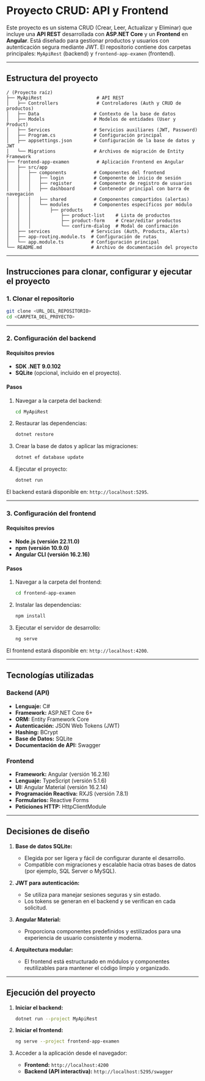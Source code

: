 # Proyecto CRUD: API y Frontend

Este proyecto es un sistema CRUD (Crear, Leer, Actualizar y Eliminar) que incluye una **API REST** desarrollada con **ASP.NET Core** y un **Frontend** en **Angular**. Está diseñado para gestionar productos y usuarios con autenticación segura mediante JWT. El repositorio contiene dos carpetas principales: `MyApiRest` (backend) y `frontend-app-examen` (frontend).

---

## **Estructura del proyecto**

```plaintext
/ (Proyecto raíz)
├── MyApiRest                    # API REST
│   ├── Controllers              # Controladores (Auth y CRUD de productos)
│   ├── Data                    # Contexto de la base de datos
│   ├── Models                  # Modelos de entidades (User y Product)
│   ├── Services                # Servicios auxiliares (JWT, Password)
│   ├── Program.cs              # Configuración principal
│   ├── appsettings.json        # Configuración de la base de datos y JWT
│   └── Migrations              # Archivos de migración de Entity Framework
├── frontend-app-examen          # Aplicación Frontend en Angular
│   ├── src/app
│   │   ├── components          # Componentes del frontend
│   │   │   ├── login           # Componente de inicio de sesión
│   │   │   ├── register        # Componente de registro de usuarios
│   │   │   ├── dashboard       # Contenedor principal con barra de navegación
│   │   │   ├── shared          # Componentes compartidos (alertas)
│   │   │   └── modules         # Componentes específicos por módulo
│   │   │       ├── products
│   │   │           ├── product-list    # Lista de productos
│   │   │           ├── product-form    # Crear/editar productos
│   │   │           └── confirm-dialog  # Modal de confirmación
│   ├── services               # Servicios (Auth, Products, Alerts)
│   ├── app-routing.module.ts  # Configuración de rutas
│   └── app.module.ts          # Configuración principal
└── README.md                  # Archivo de documentación del proyecto
```

---

## **Instrucciones para clonar, configurar y ejecutar el proyecto**

### **1. Clonar el repositorio**

```bash
git clone <URL_DEL_REPOSITORIO>
cd <CARPETA_DEL_PROYECTO>
```

---

### **2. Configuración del backend**

#### **Requisitos previos**
- **SDK .NET 9.0.102**
- **SQLite** (opcional, incluido en el proyecto).

#### **Pasos**

1. Navegar a la carpeta del backend:
   ```bash
   cd MyApiRest
   ```

2. Restaurar las dependencias:
   ```bash
   dotnet restore
   ```

3. Crear la base de datos y aplicar las migraciones:
   ```bash
   dotnet ef database update
   ```

4. Ejecutar el proyecto:
   ```bash
   dotnet run
   ```

El backend estará disponible en: `http://localhost:5295`.

---

### **3. Configuración del frontend**

#### **Requisitos previos**
- **Node.js (versión 22.11.0)**
- **npm (versión 10.9.0)**
- **Angular CLI (versión 16.2.16)**

#### **Pasos**

1. Navegar a la carpeta del frontend:
   ```bash
   cd frontend-app-examen
   ```

2. Instalar las dependencias:
   ```bash
   npm install
   ```

3. Ejecutar el servidor de desarrollo:
   ```bash
   ng serve
   ```

El frontend estará disponible en: `http://localhost:4200`.

---

## **Tecnologías utilizadas**

### **Backend (API)**
- **Lenguaje:** C#
- **Framework:** ASP.NET Core 6+
- **ORM:** Entity Framework Core
- **Autenticación:** JSON Web Tokens (JWT)
- **Hashing:** BCrypt
- **Base de Datos:** SQLite
- **Documentación de API:** Swagger

### **Frontend**
- **Framework:** Angular (versión 16.2.16)
- **Lenguaje:** TypeScript (versión 5.1.6)
- **UI:** Angular Material (versión 16.2.14)
- **Programación Reactiva:** RXJS (versión 7.8.1)
- **Formularios:** Reactive Forms
- **Peticiones HTTP:** HttpClientModule

---

## **Decisiones de diseño**

1. **Base de datos SQLite:**
   - Elegida por ser ligera y fácil de configurar durante el desarrollo.
   - Compatible con migraciones y escalable hacia otras bases de datos (por ejemplo, SQL Server o MySQL).

2. **JWT para autenticación:**
   - Se utiliza para manejar sesiones seguras y sin estado.
   - Los tokens se generan en el backend y se verifican en cada solicitud.

3. **Angular Material:**
   - Proporciona componentes predefinidos y estilizados para una experiencia de usuario consistente y moderna.

4. **Arquitectura modular:**
   - El frontend está estructurado en módulos y componentes reutilizables para mantener el código limpio y organizado.

---

## **Ejecución del proyecto**

1. **Iniciar el backend:**
   ```bash
   dotnet run --project MyApiRest
   ```

2. **Iniciar el frontend:**
   ```bash
   ng serve --project frontend-app-examen
   ```

3. Acceder a la aplicación desde el navegador:
   - **Frontend:** `http://localhost:4200`
   - **Backend (API interactiva):** `http://localhost:5295/swagger`


